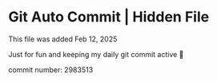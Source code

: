 # Git Auto Commit | Hidden File

This file was added Feb 12, 2025

Just for fun and keeping my daily git commit active 🤪

commit number: 2983513
